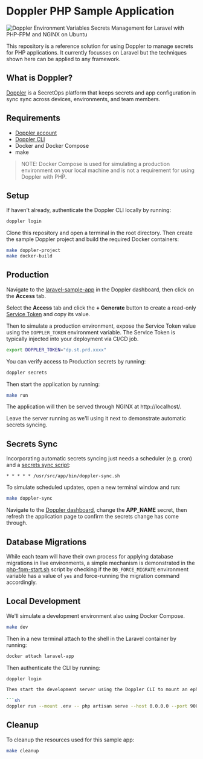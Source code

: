 # Doppler PHP Sample Application

![Doppler Environment Variables Secrets Management for Laravel with PHP-FPM and NGINX on Ubuntu](https://repository-images.githubusercontent.com/399783760/98fbf2ed-eab2-48cf-8be5-85672c2edcfa)

This repository is a reference solution for using Doppler to manage secrets for PHP applications. It currently focusses on Laravel but the techniques shown here can be applied to any framework.

## What is Doppler?

[Doppler](https://www.doppler.com) is a SecretOps platform that keeps secrets and app configuration in sync sync across devices, environments, and team members.

## Requirements

- [Doppler account](https://dashboard.doppler.com/register)
- [Doppler CLI](https://docs.doppler.com/docs/install-cli)
- Docker and Docker Compose
- make

> NOTE: Docker Compose is used for simulating a production environment on your local machine and is not a requirement for using Doppler with PHP.

## Setup

If haven't already, authenticate the Doppler CLI locally by running:

```sh
doppler login
```

Clone this repository and open a terminal in the root directory. Then create the sample Doppler project and build the required Docker containers:

```sh
make doppler-project
make docker-build
```

## Production

Navigate to the [laravel-sample-app](https://dashboard.doppler.com/workplace/projects/laravel-sample-app/configs/prd) in the Doppler dashboard, then click on the **Access** tab.

Select the **Access** tab and click the **+ Generate** button to create a read-only [Service Token](https://docs.doppler.com/docs/service-tokens) and copy its value.

Then to simulate a production environment, expose the Service Token value using the `DOPPLER_TOKEN` environment variable. The Service Token is typically injected into your deployment via CI/CD job.

```sh
export DOPPLER_TOKEN="dp.st.prd.xxxx"
```

You can verify access to Production secrets by running:

```sh
doppler secrets
```

Then start the application by running:

```sh
make run
```

The application will then be served through NGINX at http://localhost/.

Leave the server running as we'll using it next to demonstrate automatic secrets syncing.

## Secrets Sync

Incorporating automatic secrets syncing just needs a scheduler (e.g. cron) and a [secrets sync script](./laravel/bin/doppler-sync.sh):

```
* * * * * /usr/src/app/bin/doppler-sync.sh
```

To simulate scheduled updates, open a new terminal window and run:

```sh
make doppler-sync
```

Navigate to the [Doppler dashboard](https://dashboard.doppler.com/workplace/projects/laravel-sample-app/configs/prd), change the **APP_NAME** secret, then refresh the application page to confirm the secrets change has come through.

## Database Migrations

While each team will have their own process for applying database migrations in live environments, a simple mechanism is demonstrated in the [php-fpm-start.sh](./laravel/bin/php-fpm-start.sh) script by checking if the `DB_FORCE_MIGRATE` environment variable has a value of `yes` and force-running the migration command accordingly.

## Local Development

We'll simulate a development environment also using Docker Compose.

```sh
make dev
```

Then in a new terminal attach to the shell in the Laravel container by running:

```sh
docker attach laravel-app
```

Then authenticate the CLI by running:

```sh
doppler login

Then start the development server using the Doppler CLI to mount an ephemeral .env file:

```sh
doppler run --mount .env -- php artisan serve --host 0.0.0.0 --port 9000
```

## Cleanup

To cleanup the resources used for this sample app:

```sh
make cleanup
```
